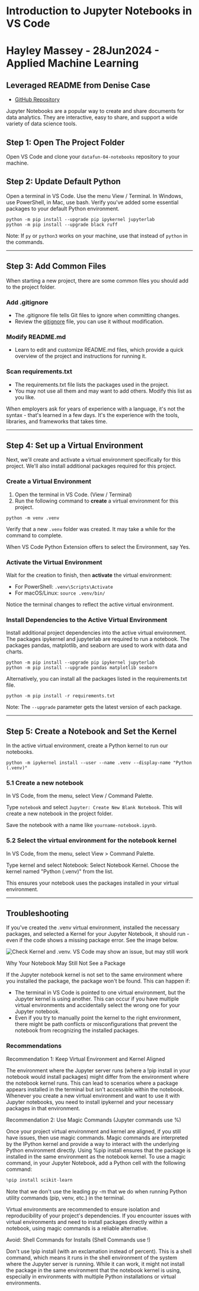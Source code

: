 # Introduction to Jupyter Notebooks in VS Code

# Hayley Massey - 28Jun2024 - Applied Machine Learning

## Leveraged README from Denise Case

- [GitHub Repository](https://github.com/denisecase/datafun-04-notebooks/)

Jupyter Notebooks are a popular way to create and share documents for data analytics. They are interactive, easy to share, and support a wide variety of data science tools.

## Step 1: Open The Project Folder

Open VS Code and clone your `datafun-04-notebooks` repository to your machine.

## Step 2: Update Default Python

Open a terminal in VS Code. Use the menu View / Terminal. 
In Windows, use PowerShell, in Mac, use bash.
Verify you've added some essential packages to your default Python environment.

```shell
python -m pip install --upgrade pip ipykernel jupyterlab
python -m pip install --upgrade black ruff
```

Note: If `py` or `python3` works on your machine, use that instead of `python` in the commands.

-----

## Step 3: Add Common Files

When starting a new project, there are some common files you should add to the project folder.

### Add .gitignore

- The .gitignore file tells Git files to ignore when committing changes.
- Review the [gitignore](gitignore) file, you can use it without modification.

### Modify README.md

- Learn to edit and customize README.md files, which provide a quick overview of the project and instructions for running it. 

### Scan requirements.txt

- The requirements.txt file lists the packages used in the project.
- You may not use all them and may want to add others. Modify this list as you like. 

When employers ask for years of experience with a language, it's not the syntax - that's learned in a few days. It's the experience with the tools, libraries, and frameworks that takes time.

-----

## Step 4: Set up a Virtual Environment

Next, we'll create and activate a virtual environment specifically for this project. We'll also install additional packages required for this project.

### Create a Virtual Environment

1. Open the terminal in VS Code. (View / Terminal)
2. Run the following command to **create** a virtual environment for this project.

```shell
python -m venv .venv
```

Verify that a new `.venv` folder was created. It may take a while for the command to complete.

When VS Code Python Extension offers to select the Environment, say Yes.

### Activate the Virtual Environment

Wait for the creation to finish, then **activate** the virtual environment:

- For PowerShell: `.venv\Scripts\Activate`
- For macOS/Linux:  `source .venv/bin/`

Notice the terminal changes to reflect the active virtual environment.

### Install Dependencies to the Active Virtual Environment

Install additional project dependencies into the active virtual environment.
The packages ipykernel and jupyterlab are required to run a notebook.
The packages pandas, matplotlib, and seaborn are used to work with data and charts.

```shell
python -m pip install --upgrade pip ipykernel jupyterlab
python -m pip install --upgrade pandas matplotlib seaborn
```

Alternatively, you can install all the packages listed in the requirements.txt file.

```shell
python -m pip install -r requirements.txt
```

Note: The `--upgrade` parameter gets the latest version of each package.

-----

## Step 5: Create a Notebook and Set the Kernel

In the active virtual environment, create a Python kernel to run our notebooks. 

```shell
python -m ipykernel install --user --name .venv --display-name "Python (.venv)"
```

### 5.1 Create a new notebook

In VS Code, from the menu, select View / Command Palette.

Type `notebook` and select `Jupyter: Create New Blank Notebook`.
This will create a new notebook in the project folder.

Save the notebook with a name like `yourname-notebook.ipynb`.


### 5.2 Select the virtual environment for the notebook kernel

In VS Code, from the menu, select View > Command Palette.

Type kernel and select Notebook: Select Notebook Kernel.
Choose the kernel named "Python (.venv)" from the list.

This ensures your notebook uses the packages installed in your virtual environment.

-----

## Troubleshooting

If you've created the .venv virtual environment,  installed the necessary packages, 
and selected a Kernel for your Jupyter Notebook, it should run - 
even if the code shows a missing package error. See the image below.

![Check Kernel and .venv. VS Code may show an issue, but may still work](images/VSCode-SelectKernel-AndInstallPkgs-Then-It-Should-Run-Even-With-NotFound-Issue.PNG)

Why Your Notebook May Still Not See a Package

If the Jupyter notebook kernel is not set to the same environment where you installed the package, the package won't be found. This can happen if:

- The terminal in VS Code is pointed to one virtual environment, but the Jupyter kernel is using another. This can occur if you have multiple virtual environments and accidentally select the wrong one for your Jupyter notebook.
- Even if you try to manually point the kernel to the right environment, there might be path conflicts or misconfigurations that prevent the notebook from recognizing the installed packages.

### Recommendations

Recommendation 1: Keep Virtual Environment and Kernel Aligned

The environment where the Jupyter server runs (where a !pip install in your notebook would install packages) might differ from the environment where the notebook kernel runs. 
This can lead to scenarios where a package appears installed in the terminal but isn't accessible within the notebook.
Whenever you create a new virtual environment and want to use it with Jupyter notebooks, you need to install ipykernel and your necessary packages in that environment.

Recommendation 2: Use Magic Commands (Jupyter commands use %)

Once your project virtual environment and kernel are aligned, if you still have issues, then use magic commands. 
Magic commands are interpreted by the IPython kernel and provide a way to interact with the underlying Python environment directly. 
Using %pip install ensures that the package is installed in the same environment as the notebook kernel. 
To use a magic command, in your Jupyter Notebook, add a Python cell with the following command:

```python
%pip install scikit-learn
```

Note that we don't use the leading py -m that we do when running Python utility commands (pip, venv, etc.) in the terminal. 

Virtual environments are recommended to ensure isolation and reproducibility of your project's dependencies. 
If you encounter issues with virtual environments and need to install packages directly within a notebook, using magic commands is a reliable alternative.

Avoid: Shell Commands for Installs (Shell Commands use !)

Don't use !pip install (with an exclamation instead of percent). 
This is a shell command, which means it runs in the shell environment of the system where the Jupyter server is running. 
While it can work, it might not install the package in the same environment that the notebook kernel is using, especially in environments with multiple Python installations or virtual environments.